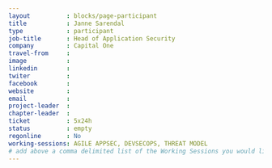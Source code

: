 ```yaml
---
layout          : blocks/page-participant
title           : Janne Sarendal
type            : participant
job-title       : Head of Application Security
company         : Capital One
travel-from     :
image           :
linkedin        :
twiter          :
facebook        :
website         :
email           :
project-leader  :
chapter-leader  :
ticket          : 5x24h
status          : empty
regonline       : No
working-sessions: AGILE APPSEC, DEVSECOPS, THREAT MODEL
# add above a comma delimited list of the Working Sessions you would like to attend (use the session's title)
---
```


<!-- put more details about participant here -->
